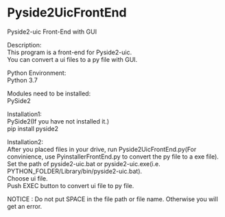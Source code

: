 # Pyside2UicFrontEnd
Pyside2-uic Front-End with GUI

Description:  
This program is a front-end for Pyside2-uic.  
You can convert a ui files to a py file with GUI.
  
Python Environment:  
Python 3.7  

Modules need to be installed:  
PySide2  
  
Installation1:  
PySide2(If you have not installed it.)  
pip install pyside2  
  
Installation2:  
After you placed files in your drive, run Pyside2UicFrontEnd.py(For convinience, use PyinstallerFrontEnd.py to convert the py file to a exe file).  
Set the path of pyside2-uic.bat or pyside2-uic.exe(i.e. PYTHON_FOLDER/Library/bin/pyside2-uic.bat).  
Choose ui file.  
Push EXEC button to convert ui file to py file.  

NOTICE : Do not put SPACE in the file path or file name. Otherwise you will get an error. 
